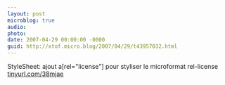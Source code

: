 ```yaml
---
layout: post
microblog: true
audio: 
photo: 
date: 2007-04-29 00:00:00 -0000
guid: http://xtof.micro.blog/2007/04/29/t43957032.html
---
```

StyleSheet: ajout a[rel="license"] pour styliser le microformat rel-license [tinyurl.com/38mjae](http://tinyurl.com/38mjae)
